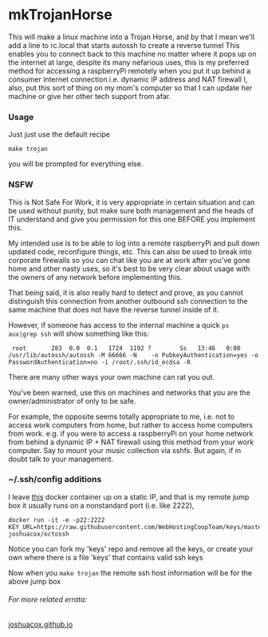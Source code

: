 # mkTrojanHorse

This will make a linux machine into a Trojan Horse, 
and by that I mean we'll add a line to rc.local 
that starts autossh to create a reverse tunnel
This enables you to connect back to this machine no matter where it pops 
up on the internet at large, despite its many nefarious uses, this is my preferred method
for accessing a raspberryPi remotely when you put it up behind a consumer internet connection
i.e. dynamic IP address and NAT firewall
I, also, put this sort of thing on my mom's computer so that I can update her machine or give 
her other tech support from afar.

### Usage

Just just use the default recipe

```
make trojan
```

you will be prompted for everything else.


### NSFW

This is Not Safe For Work, it is very appropriate in certain situation and can be used without punity,
but make sure both management and the heads of IT understand and give you permission for this one
BEFORE you implement this.

My intended use is to be able to log into a remote raspberryPi and pull down updated code, reconfigure things, etc.
This can also be used to break into corporate firewalls so you can chat like you are at work after you've gone home
and other nasty uses, so it's best to be very clear about usage with the owners of any network before implementing this.

That being said, it is also really hard to detect and prove, as you cannot distinguish this connection
from another outbound ssh connection to the same machine that does not have the reverse tunnel inside of it.

However, if someone has access to the internal machine a quick `ps aux|grep ssh` will show something like this:

```
 root       283  0.0  0.1   1724  1192 ?        Ss   13:46   0:00 /usr/lib/autossh/autossh -M 66666 -N    -o PubkeyAuthentication=yes -o PasswordAuthentication=no -i /root/.ssh/id_ecdsa -R 
```

There are many other ways your own machine can rat you out. 

You've been warned, use this on machines and networks that you are the owner/administrator of only to be safe.

For example, the opposite seems totally appropriate to me, 
i.e. not to access work computers from home, but rather to access home computers from work.
e.g. if you were to access a raspberryPi on your home network
from behind a dynamic IP + NAT firewall using this method from your work computer. Say to mount your music collection
via sshfs.  But again, if in doubt talk to your management.

### ~/.ssh/config additions

I leave [this](https://github.com/joshuacox/octossh) docker container up on a static IP, and that is my remote jump box
it usually runs on a nonstandard port (i.e. like 2222), 

```
docker run -it -e -p22:2222 KEY_URL=https://raw.githubusercontent.com/WebHostingCoopTeam/keys/master/keys joshuacox/octossh
```

Notice you can fork my 'keys' repo and remove all the keys, or create your own where there is a file 'keys' that contains
valid ssh keys

Now when you `make trojan` the remote ssh host information will be for the above jump box

###### For more related errata:
[joshuacox.github.io](http://joshuacox.github.io/)
